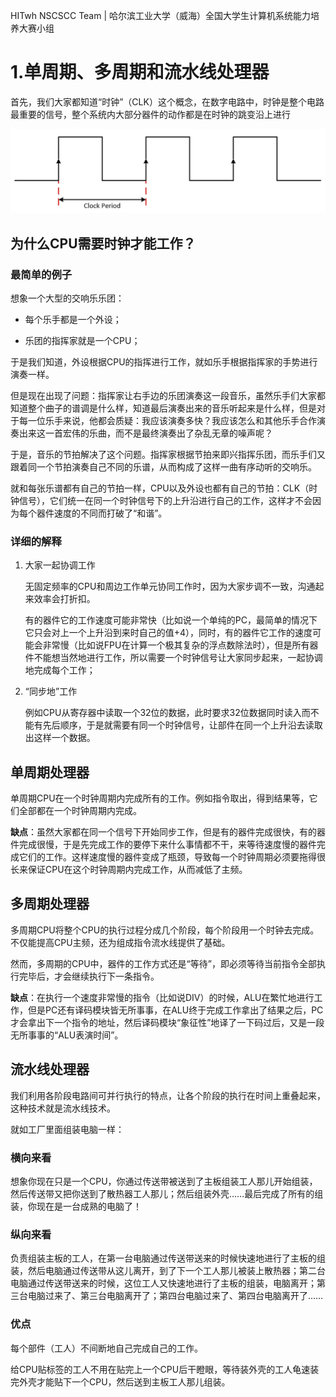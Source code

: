 HITwh NSCSCC Team | 哈尔滨工业大学（威海）全国大学生计算机系统能力培养大赛小组

# 1.单周期、多周期和流水线处理器

首先，我们大家都知道“时钟”（CLK）这个概念，在数字电路中，时钟是整个电路最重要的信号，整个系统内大部分器件的动作都是在时钟的跳变沿上进行

![clk](./pic/1/1.jpg)

## 为什么CPU需要时钟才能工作？

### 最简单的例子

想象一个大型的交响乐乐团：

- 每个乐手都是一个外设；

- 乐团的指挥家就是一个CPU；

于是我们知道，外设根据CPU的指挥进行工作，就如乐手根据指挥家的手势进行演奏一样。

但是现在出现了问题：指挥家让右手边的乐团演奏这一段音乐，虽然乐手们大家都知道整个曲子的谱调是什么样，知道最后演奏出来的音乐听起来是什么样，但是对于每一位乐手来说，他都会质疑：我应该演奏多快？我应该怎么和其他乐手合作演奏出来这一首宏伟的乐曲，而不是最终演奏出了杂乱无章的噪声呢？

于是，音乐的节拍解决了这个问题。指挥家根据节拍来即兴指挥乐团，而乐手们又跟着同一个节拍演奏自己不同的乐谱，从而构成了这样一曲有序动听的交响乐。

就和每张乐谱都有自己的节拍一样，CPU以及外设也都有自己的节拍：CLK（时钟信号），它们统一在同一个时钟信号下的上升沿进行自己的工作，这样才不会因为每个器件速度的不同而打破了“和谐”。

### 详细的解释

1. 大家一起协调工作

   无固定频率的CPU和周边工作单元协同工作时，因为大家步调不一致，沟通起来效率会打折扣。

   有的器件它的工作速度可能非常快（比如说一个单纯的PC，最简单的情况下它只会对上一个上升沿到来时自己的值+4），同时，有的器件它工作的速度可能会非常慢（比如说FPU在计算一个极其复杂的浮点数除法时），但是所有器件不能想当然地进行工作，所以需要一个时钟信号让大家同步起来，一起协调地完成每个工作；

2. “同步地”工作

   例如CPU从寄存器中读取一个32位的数据，此时要求32位数据同时读入而不能有先后顺序，于是就需要有同一个时钟信号，让部件在同一个上升沿去读取出这样一个数据。

## 单周期处理器

单周期CPU在一个时钟周期内完成所有的工作。例如指令取出，得到结果等，它们全部都在一个时钟周期内完成。

**缺点**：虽然大家都在同一个信号下开始同步工作，但是有的器件完成很快，有的器件完成很慢，于是先完成工作的要停下来什么事情都不干，来等待速度慢的器件完成它们的工作。这样速度慢的器件变成了瓶颈，导致每一个时钟周期必须要拖得很长来保证CPU在这个时钟周期内完成工作，从而减低了主频。

## 多周期处理器

多周期CPU将整个CPU的执行过程分成几个阶段，每个阶段用一个时钟去完成。不仅能提高CPU主频，还为组成指令流水线提供了基础。

然而，多周期的CPU中，器件的工作方式还是“等待”，即必须等待当前指令全部执行完毕后，才会继续执行下一条指令。

**缺点**：在执行一个速度非常慢的指令（比如说DIV）的时候，ALU在繁忙地进行工作，但是PC还有译码模块皆无所事事，在ALU终于完成工作拿出了结果之后，PC才会拿出下一个指令的地址，然后译码模块“象征性”地译了一下码过后，又是一段无所事事的“ALU表演时间”。

## 流水线处理器

我们利用各阶段电路间可并行执行的特点，让各个阶段的执行在时间上重叠起来，这种技术就是流水线技术。

就如工厂里面组装电脑一样：

### 横向来看

想象你现在只是一个CPU，你通过传送带被送到了主板组装工人那儿开始组装，然后传送带又把你送到了散热器工人那儿；然后组装外壳……最后完成了所有的组装，你现在是一台成熟的电脑了！

### 纵向来看

负责组装主板的工人，在第一台电脑通过传送带送来的时候快速地进行了主板的组装，然后电脑通过传送带从这儿离开，到了下一个工人那儿被装上散热器；第二台电脑通过传送带送来的时候，这位工人又快速地进行了主板的组装，电脑离开；第三台电脑过来了、第三台电脑离开了；第四台电脑过来了、第四台电脑离开了……

### 优点

每个部件（工人）不间断地自己完成自己的工作。

给CPU贴标签的工人不用在贴完上一个CPU后干瞪眼，等待装外壳的工人龟速装完外壳才能贴下一个CPU，然后送到主板工人那儿组装。